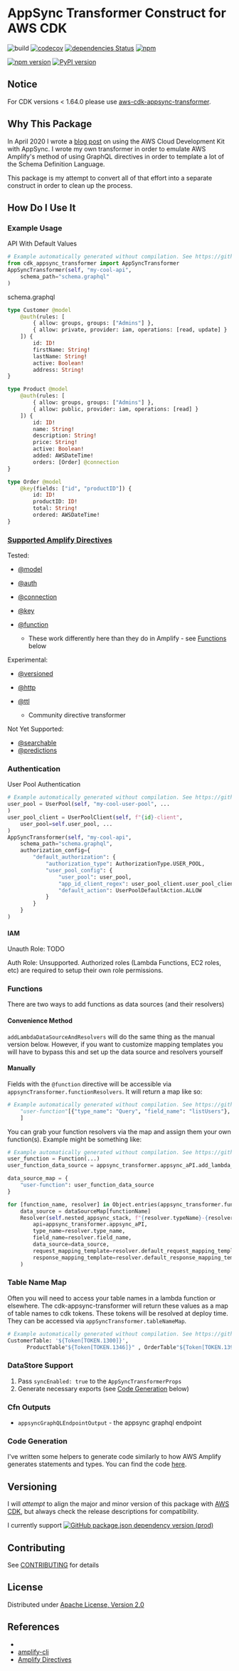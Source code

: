 # AppSync Transformer Construct for AWS CDK

![build](https://github.com/kcwinner/cdk-appsync-transformer/workflows/Build/badge.svg)
[![codecov](https://codecov.io/gh/kcwinner/cdk-appsync-transformer/branch/main/graph/badge.svg)](https://codecov.io/gh/kcwinner/cdk-appsync-transformer)
[![dependencies Status](https://david-dm.org/kcwinner/cdk-appsync-transformer/status.svg)](https://david-dm.org/kcwinner/cdk-appsync-transformer)
[![npm](https://img.shields.io/npm/dt/cdk-appsync-transformer)](https://www.npmjs.com/package/cdk-appsync-transformer)

[![npm version](https://badge.fury.io/js/cdk-appsync-transformer.svg)](https://badge.fury.io/js/cdk-appsync-transformer)
[![PyPI version](https://badge.fury.io/py/cdk-appsync-transformer.svg)](https://badge.fury.io/py/cdk-appsync-transformer)

## Notice

For CDK versions < 1.64.0 please use [aws-cdk-appsync-transformer](https://github.com/kcwinner/aws-cdk-appsync-transformer).

## Why This Package

In April 2020 I wrote a [blog post](https://www.trek10.com/blog/appsync-with-the-aws-cloud-development-kit) on using the AWS Cloud Development Kit with AppSync. I wrote my own transformer in order to emulate AWS Amplify's method of using GraphQL directives in order to template a lot of the Schema Definition Language.

This package is my attempt to convert all of that effort into a separate construct in order to clean up the process.

## How Do I Use It

### Example Usage

API With Default Values

```python
# Example automatically generated without compilation. See https://github.com/aws/jsii/issues/826
from cdk_appsync_transformer import AppSyncTransformer
AppSyncTransformer(self, "my-cool-api",
    schema_path="schema.graphql"
)
```

schema.graphql

```graphql
type Customer @model
    @auth(rules: [
        { allow: groups, groups: ["Admins"] },
        { allow: private, provider: iam, operations: [read, update] }
    ]) {
        id: ID!
        firstName: String!
        lastName: String!
        active: Boolean!
        address: String!
}

type Product @model
    @auth(rules: [
        { allow: groups, groups: ["Admins"] },
        { allow: public, provider: iam, operations: [read] }
    ]) {
        id: ID!
        name: String!
        description: String!
        price: String!
        active: Boolean!
        added: AWSDateTime!
        orders: [Order] @connection
}

type Order @model
    @key(fields: ["id", "productID"]) {
        id: ID!
        productID: ID!
        total: String!
        ordered: AWSDateTime!
}
```

### [Supported Amplify Directives](https://docs.amplify.aws/cli/graphql-transformer/directives)

Tested:

* [@model](https://docs.amplify.aws/cli/graphql-transformer/directives#model)
* [@auth](https://docs.amplify.aws/cli/graphql-transformer/directives#auth)
* [@connection](https://docs.amplify.aws/cli/graphql-transformer/directives#connection)
* [@key](https://docs.amplify.aws/cli/graphql-transformer/directives#key)
* [@function](https://docs.amplify.aws/cli/graphql-transformer/directives#function)

  * These work differently here than they do in Amplify - see [Functions](#functions) below

Experimental:

* [@versioned](https://docs.amplify.aws/cli/graphql-transformer/directives#versioned)
* [@http](https://docs.amplify.aws/cli/graphql-transformer/directives#http)
* [@ttl](https://github.com/flogy/graphql-ttl-transformer)

  * Community directive transformer

Not Yet Supported:

* [@searchable](https://docs.amplify.aws/cli/graphql-transformer/directives#searchable)
* [@predictions](https://docs.amplify.aws/cli/graphql-transformer/directives#predictions)

### Authentication

User Pool Authentication

```python
# Example automatically generated without compilation. See https://github.com/aws/jsii/issues/826
user_pool = UserPool(self, "my-cool-user-pool", ...
)
user_pool_client = UserPoolClient(self, f"{id}-client",
    user_pool=self.user_pool, ...
)
AppSyncTransformer(self, "my-cool-api",
    schema_path="schema.graphql",
    authorization_config={
        "default_authorization": {
            "authorization_type": AuthorizationType.USER_POOL,
            "user_pool_config": {
                "user_pool": user_pool,
                "app_id_client_regex": user_pool_client.user_pool_client_id,
                "default_action": UserPoolDefaultAction.ALLOW
            }
        }
    }
)
```

#### IAM

Unauth Role: TODO

Auth Role: Unsupported. Authorized roles (Lambda Functions, EC2 roles, etc) are required to setup their own role permissions.

### Functions

There are two ways to add functions as data sources (and their resolvers)

#### Convenience Method

`addLambdaDataSourceAndResolvers` will do the same thing as the manual version below. However, if you want to customize mapping templates you will have to bypass this and set up the data source and resolvers yourself

#### Manually

Fields with the `@function` directive will be accessible via `appsyncTransformer.functionResolvers`. It will return a map like so:

```python
# Example automatically generated without compilation. See https://github.com/aws/jsii/issues/826
    "user-function"[{"type_name": "Query", "field_name": "listUsers"}, {"type_name": "Query", "field_name": "getUser"}, {"type_name": "Mutation", "field_name": "createUser"}, {"type_name": "Mutation", "field_name": "updateUser"}
    ]
```

You can grab your function resolvers via the map and assign them your own function(s). Example might be something like:

```python
# Example automatically generated without compilation. See https://github.com/aws/jsii/issues/826
user_function = Function(...)
user_function_data_source = appsync_transformer.appsync_aPI.add_lambda_data_source("some-id", user_function)

data_source_map = {
    "user-function": user_function_data_source
}

for [function_name, resolver] in Object.entries(appsync_transformer.function_resolvers):
    data_source = dataSourceMap[functionName]
    Resolver(self.nested_appsync_stack, f"{resolver.typeName}-{resolver.fieldName}-resolver",
        api=appsync_transformer.appsync_aPI,
        type_name=resolver.type_name,
        field_name=resolver.field_name,
        data_source=data_source,
        request_mapping_template=resolver.default_request_mapping_template,
        response_mapping_template=resolver.default_response_mapping_template
    )
```

### Table Name Map

Often you will need to access your table names in a lambda function or elsewhere. The cdk-appsync-transformer will return these values as a map of table names to cdk tokens. These tokens will be resolved at deploy time. They can be accessed via `appSyncTransformer.tableNameMap`.

```python
# Example automatically generated without compilation. See https://github.com/aws/jsii/issues/826
CustomerTable: '${Token[TOKEN.1300]}',
      ProductTable"${Token[TOKEN.1346]}" , OrderTable"${Token[TOKEN.1392]}" , BlogTable"${Token[TOKEN.1442]}" , PostTable"${Token[TOKEN.1492]}" , CommentTable"${Token[TOKEN.1546]}" , UserTable"${Token[TOKEN.1596]}"
```

### DataStore Support

1. Pass `syncEnabled: true` to the `AppSyncTransformerProps`
2. Generate necessary exports (see [Code Generation](#code-generation) below)

### Cfn Outputs

* `appsyncGraphQLEndpointOutput` - the appsync graphql endpoint

### Code Generation

I've written some helpers to generate code similarly to how AWS Amplify generates statements and types. You can find the code [here](https://github.com/kcwinner/advocacy/tree/master/cdk-amplify-appsync-helpers).

## Versioning

I will *attempt* to align the major and minor version of this package with [AWS CDK](https://aws.amazon.com/cdk), but always check the release descriptions for compatibility.

I currently support [![GitHub package.json dependency version (prod)](https://img.shields.io/github/package-json/dependency-version/kcwinner/cdk-appsync-transformer/@aws-cdk/core)](https://github.com/aws/aws-cdk)

## Contributing

See [CONTRIBUTING](CONTRIBUTING.md) for details

## License

Distributed under [Apache License, Version 2.0](LICENSE)

## References

*
* [amplify-cli](https://github.com/aws-amplify/amplify-cli)
* [Amplify Directives](https://docs.amplify.aws/cli/graphql-transformer/directives)
